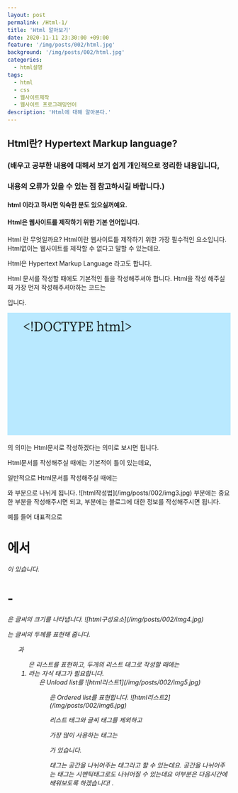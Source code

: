 ```yaml
---
layout: post
permalink: /Html-1/
title: 'Html 알아보기'
date: 2020-11-11 23:30:00 +09:00
feature: '/img/posts/002/html.jpg'
background: '/img/posts/002/html.jpg'
categories:
  - html설명
tags:
  - html
  - css
  - 웹사이트제작
  - 웹사이트 프로그래밍언어
description: 'Html에 대해 알아본다.'
---
```


## Html란? Hypertext Markup language?

### (배우고 공부한 내용에 대해서 보기 쉽게 개인적으로 정리한 내용입니다,
### 내용의 오류가 있을 수 있는 점 참고하시길 바랍니다.)
#### html 이라고 하시면 익숙한 분도 있으실꺼예요.
#### Html은 웹사이트를 제작하기 위한 기본 언어입니다.

Html 란 무엇일까요?
Html이란 웹사이트틑 제작하기 위한 가장 필수적인 요소입니다.
Html없이는 웹사이트를 제작할 수 없다고 말할 수 있는데요.

Html은 Hypertext Markup Language 라고도 합니다.

Html 문서를 작성할 때에도 기본적인 틀을 작성해주셔야 합니다.
Html을 작성 해주실 때 가장 먼저 작성해주셔야하는 코드는
<!DOCTYPE html>입니다.

![html설명](/img/posts/002/img2.jpg)

<!DOCTYPE html>의 의미는 Html문서로 작성하겠다는 의미로 보시면 됩니다.
Html문서를 작성해주실 때에는 기본적이 틀이 있는데요,

일반적으로 Html문서를 작성해주실 때에는
<head>와 <Body>부분으로 나뉘게 됩니다.
![html작성법](/img/posts/002/img3.jpg)

<head>부분에는 중요한 부분을 작성해주시면 되고,
<body>부분에는 블로그에 대한 정보를 작성해주시면 됩니다.

예를 들어 대표적으로 <H1>에서 <H6>이 있습니다.

<H1>-<H6>은 글씨의 크기를 나타냅니다.
![html구성요소](/img/posts/002/img4.jpg)

<bold> 는 글씨의 두께를 표현해 줍니다.

<ul>과 <ol>은 리스트를 표현하고,
두개의 리스트 태그로 작성할 때에는 <li>라는 자식 태그가 필요합니다.

<ul>은 Unload list를
![html리스트1](/img/posts/002/img5.jpg)
<ol>은 Ordered list를 표현합니다.
![html리스트2](/img/posts/002/img6.jpg)

리스트 태그와 글씨 태그를 제외하고

가장 많이 사용하는 태그는 <div>가 있습니다.

<div>태그는 공간을 나뉘어주는 태그라고 할 수 있는데요.
공간을 나뉘어주는 태그는 시멘틱태그로도 나뉘어질 수 있는데요
이부분은 다음시간에 배워보도록 하겠습니다! .
